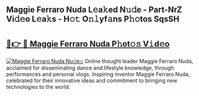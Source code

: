 ## Maggie Ferraro Nuda L𝚎a𝚔ed N𝚞𝚍e - Part-NrZ Vi𝚍𝚎o L𝚎a𝚔s - H𝚘𝚝 O𝚗𝚕yf𝚊ns P𝚑𝚘tos SqsSH

# <h2><a href="http://kf4kz3v.oniu.top/?m=Maggie+Ferraro+Nuda">🔗👉 🔴 Maggie Ferraro Nuda P𝚑ot𝚘𝚜 V𝚒d𝚎o</a></h2>

[![Maggie Ferraro Nuda Nu𝚍e𝚜](https://i.imgur.com/0qMVB7G.gif)](http://kf4kz3v.oniu.top/?m=Maggie+Ferraro+Nuda)
Online thought leader Maggie Ferraro Nuda, acclaimed for disseminating dance and lifestyle knowledge, through performances and personal vlogs. Inspiring inventor Maggie Ferraro Nuda, celebrated for their innovative ideas and commitment to bringing new technologies to the world.  
